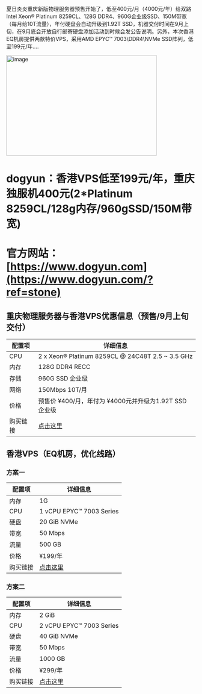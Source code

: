 夏日炎炎重庆新版物理服务器预售开始了，低至400元/月（4000元/年）给双路Intel Xeon® Platinum 8259CL、128G DDR4、960G企业级SSD、150M带宽（每月给10T流量），年付硬盘会自动升级到1.92T SSD，机器交付时间在9月上旬，在9月底会开放自行邮寄硬盘添加活动到时候会发公告说明。另外，本次香港EQ机房提供两款特价VPS，采用AMD EPYC™ 7003\DDR4\NVMe SSD阵列，低至199元/年….

<img width="400" height="267" alt="image" src="https://github.com/user-attachments/assets/8f184af1-8d42-4d8f-a7a1-70dc96f37315" /> 


# dogyun：香港VPS低至199元/年，重庆独服机400元(2*Platinum 8259CL/128g内存/960gSSD/150M带宽)
 
# 官方网站：[https://www.dogyun.com](https://www.dogyun.com/?ref=stone)
 

## 重庆物理服务器与香港VPS优惠信息（预售/9月上旬交付）

| 配置项       | 详细信息                                                                 |
|--------------|--------------------------------------------------------------------------|
| CPU          | 2 x Xeon® Platinum 8259CL @ 24C48T 2.5 ~ 3.5 GHz                         |
| 内存         | 128G DDR4 RECC                                                          |
| 存储         | 960G SSD 企业级                                                         |
| 网络         | 150Mbps 10T/月                                                          |
| 价格         | 预售价 ¥400/月，年付为 ¥4000元并升级为1.92T SSD 企业级                  |
| 购买链接     | [点击这里](https://ds.dogyun.com/server/preorder?ref=stone)                        |


## 香港VPS（EQ机房，优化线路）<br>

### 方案一

| 配置项       | 详细信息                                                                 |
|--------------|--------------------------------------------------------------------------|
| 内存         | 1G                                                                       |
| CPU          | 1 vCPU EPYC™ 7003 Series                                                |
| 硬盘         | 20 GiB NVMe                                                             |
| 带宽         | 50 Mbps                                                                 |
| 流量         | 500 GB                                                                  |
| 价格         | ¥199/年                                                                 |
| 购买链接     | [点击这里](https://vm.dogyun.com/server/create/144?ref=stone)                           |


### 方案二

| 配置项       | 详细信息                                                                 |
|--------------|--------------------------------------------------------------------------|
| 内存         | 2 GiB                                                                   |
| CPU          | 2 vCPU EPYC™ 7003 Series                                                |
| 硬盘         | 40 GiB NVMe                                                             |
| 带宽         | 50 Mbps                                                                 |
| 流量         | 1000 GB                                                                 |
| 价格         | ¥299/年                                                                 |
| 购买链接     | [点击这里](https://vm.dogyun.com/server/create/145?ref=stone)                     |


